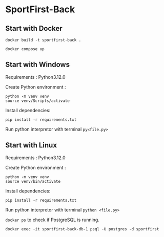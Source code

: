 # SportFirst-Back

## Start with Docker

``docker build -t sportfirst-back .``

``docker compose up``

## Start with Windows

Requirements : Python3.12.0

Create Python environment :

    python -m venv venv
    source venv/Scripts/activate

Install dependencies:

    pip install -r requirements.txt

Run python interpretor with terminal ``py<file.py>``

## Start with Linux

Requirements : Python3.12.0

Create Python environment :

    python -m venv venv
    source venv/bin/activate

Install dependencies:

    pip install -r requirements.txt

Run python interpretor with terminal ``python <file.py>``

``docker ps`` to check if PostgreSQL is running.

``docker exec -it sportfirst-back-db-1 psql -U postgres -d sportfirst``
